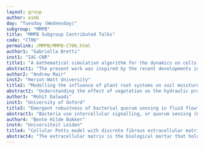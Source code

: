 ```yaml
---
layout: group
author: esmb
day: "Tuesday (Wednesday)"
subgroup: "MMPB"
title: "MMPB Subgroup Contributed Talks"
code: "CT06"
permalink: /MMPB/MMPB-CT06.html
author1: "Gabriella Bretti"
inst1: "IAC-CNR"
title1: "A mathematical simulation algorithm for the dynamics on cells on microfluidic chips"
abstract1: "The present work was inspired by the recent developments in laboratory experiments made on microfluidic chip, where culturing of multiple human cell species was possible. The model is based on coupled reaction-diffusion-transport equations with chemotaxis, and takes into account the interactions among cell populations and the possibility of drug administration.A simulation tool that is able to reproduce the chemotactic movement was developed and the interactions between different cell species (immune and cancer cells) living in microfluidic chip environment was simulated.  The main issues faced in this work are the introduction of mass-preserving and positivity-preserving condition involving the balancing of incoming and outgoing fluxes passing through interfaces between 2D and 1D domains of the chip and the development of mass-preserving and positivity preserving numerical conditions at the external boundaries and at the interfaces between 2D and 1D domains. We finally find that the qualitative behavior of the solutions obtained by our simulation algorithm is comparable with the experimental observations."
author2: "Andrew Mair"
inst2: "Heriot-Watt University"
title2: "Modelling the influence of plant root systems on soil moisture transport"
abstract2: "Understanding the effect of vegetation on the hydraulic properties of soil is an important aspect of land management. Plants grow complex root systems to acquire water and nutrients. There is strong evidence that the presence of these root systems increases the hydraulic conductivity of soil. The famous Richards' equation is the standard model for moisture transport through soil. In this work we modify Richards' equation to propose a model which incorporates preferential flow along the axes of the roots which occupy the soil. This accounts for the influence of the explicit structure of a root system on soil moisture transport. We calibrate our model with respect to experimental data on the saturated hydraulic conductivity of vegetated soils and use Bayesian optimisation to do this. Our calibration results suggest that preferential moisture flow does occur along root axes. They also support the hypothesis that this preferential flow plays a key role in the observed differences between the hydraulic properties of vegetated and bare soil."
author3: "Mohit Dalwadi"
inst3: "University of Oxford"
title3: "Emergent robustness of bacterial quorum sensing in fluid flow"
abstract3: "Bacteria use intercellular signalling, or quorum sensing (QS), to share information and respond collectively to aspects of their surroundings. The autoinducers that carry this information are exposed to the external environment. Consequently, they are susceptible to removal through fluid flow, a ubiquitous feature of bacterial habitats ranging from the gut and lungs to lakes and oceans.We develop and apply a general theory that identifies and quantifies the conditions required for QS activation in fluid flow by systematically linking cell- and population-level genetic and physical processes. By exploring the dynamics across an imperfect transcritical bifurcation in the system, we predict that cell-level positive feedback promotes a robust collective response, and can act as a low-pass filter at the population level in oscillatory flow, responding only to changes over slow enough timescales. Moreover, we use our model to predict how bacterial populations can discern between increases in cell density and decreases in flow rate.[1] Emergent robustness of bacterial quorum sensing in fluid flow, MP Dalwadi and P Pearce, PNAS, 118, e2022312118; DOI: 10.1073/pnas.2022312118"
author4: "Bente Hilde Bakker"
inst4: "Universiteit Leiden"
title4: "Cellular Potts model with discrete fibrous extracellular matrix replicates strain-stiffening"
abstract4: "The extracellular matrix is the biological mortar that holds cells together. A major class of matrix proteins form molecularly crosslinked fibres. The fibre network has non-trivial topology and displays strain-stiffening, which affects cell migration. Cell-based models such as cellular Potts generally treat mechanical interactions between cells and the extracellular matrix with mean-field approaches, e.g. finite element models, but these have the downside that they average fibre network topology.To address this gap, we developed a cellular Potts model with discrete extracellular matrix fibres. The model was implemented by interfacing the cellular Potts software library Tissue Simulation Toolkit with the molecular mechanics framework HOOMD-blue via a Python bridge. Fibres are modelled using a bead-spring chain with linear elastic potentials between consecutive beads and linear bending potentials between consecutive bead triplets. Fibres can be mechanically coupled via crosslinkers, and cellular Potts cells link to fibres via discrete focal adhesion-like sites.We simulate how a single contractile cellular Potts cell strains a pre-defined fibre network. We compare how parameters including fibre number, fibre crosslinks, and number of adhesion sites affect network strain and local fibre density. Using in silico atomic force microscopy, we measure spatial variation in network stiffness and detect strain-stiffening.','In this contribution, we present the mathematical modelling tools needed to address an open question in biology: How do interactions between cells and the extracellular matrix affect cell behaviour?Our chosen modelling formalism is a hybrid combination of discrete-space cellular Potts and continuous-space molecular dynamics. These two types of models have been used to great success in isolation to address various biological questions.Combining these techniques is crucial for understanding cell migration during angiogenesis and metastasis."
---
```

